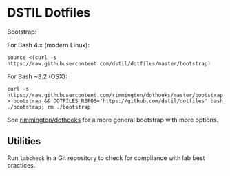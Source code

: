 DSTIL Dotfiles
==============

Bootstrap:

For Bash 4.x (modern Linux):

```
source <(curl -s https://raw.githubusercontent.com/dstil/dotfiles/master/bootstrap)
```

For Bash ~3.2 (OSX):

```
curl -s https://raw.githubusercontent.com/rimmington/dothooks/master/bootstrap > bootstrap && DOTFILES_REPOS='https://github.com/dstil/dotfiles' bash ./bootstrap; rm ./bootstrap
```

See [rimmington/dothooks](https://github.com/rimmington/dothooks) for a more general bootstrap with more options.

Utilities
--------

Run `labcheck` in a Git repository to check for compliance with lab best practices.
